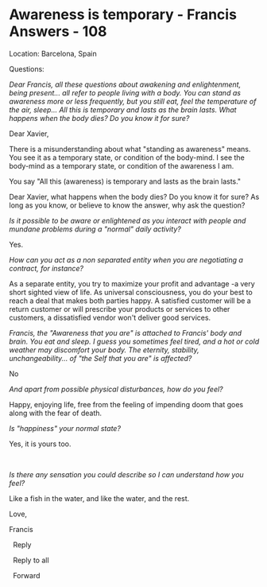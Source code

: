 # Awareness is temporary - Francis Answers - 108



  







Location: Barcelona, Spain&nbsp;





Questions: 





_Dear Francis, all these questions about awakening and enlightenment, being present... all refer to people living with a body. You can stand as awareness more or less frequently, but you still eat, feel the temperature of the air, sleep... All this is temporary and lasts as the brain lasts. What happens when the body dies? Do you know it for sure?_





Dear Xavier,





There is a misunderstanding about what &quot;standing as awareness&quot; means. You see it as a temporary state, or condition of the body-mind. I see the body-mind as a temporary state, or condition of the awareness I am.





You say &quot;All this (awareness) is temporary and lasts as the brain lasts.&quot;





Dear Xavier, what happens when the body dies? Do you know it for sure? As long as you know, or believe to know the answer, why ask the question?&nbsp;





_Is it possible to be aware or enlightened as you interact with people and mundane problems during a &quot;normal&quot; daily activity?_





Yes.





_How can you act as a non separated entity when you are negotiating a contract, for instance?_





As a separate entity, you try to maximize your profit and advantage -a very short sighted view of life. As universal consciousness, you do your best to reach a deal that makes both parties happy. A satisfied customer will be a return customer or will prescribe your products or services to other customers, a dissatisfied vendor won't deliver good services.





_Francis, the &quot;Awareness that you are&quot; is attached to Francis' body and brain. You eat and sleep. I guess you sometimes feel tired, and a hot or cold weather may discomfort your body. The eternity, stability, unchangeability... of &quot;the Self that you are&quot; is affected?_





No





_And apart from possible physical disturbances, how do you feel?_





Happy, enjoying life, free from the feeling of impending doom that goes along with the fear of death.





_Is &quot;happiness&quot; your normal state?_





Yes, it is yours too.





_&nbsp;_





_Is there any sensation you could describe so I can understand how you feel?&nbsp;_





Like a fish in the water, and like the water, and the rest.



Love,

Francis



    

        

            


&nbsp;
Reply


            

            


&nbsp;
Reply to all


            

            


&nbsp;
Forward


            

            


            

            


            

            


            

            






  

            





            

        

    







